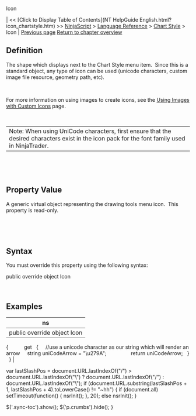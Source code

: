 ﻿










 


Icon







| &lt;&lt; [Click to Display Table of Contents](NT HelpGuide English.html?icon_chartstyle.htm) &gt;&gt;
 [NinjaScript](ninjascript.htm) &gt; [Language Reference](language_reference_wip.htm) &gt; [Chart Style](chart_style.htm) &gt;
Icon | [Previous page](getbarpaintwidth.htm)
[Return to chapter overview](chart_style.htm)










Definition
----------


The shape which displays next to the Chart Style menu item.  Since this is a standard object, any type of icon can be used (unicode characters, custom image file resource, geometry path, etc). 


 


For more information on using images to create icons, see the [Using Images with Custom Icons](using_images_and_geometry_with_custom_icons.htm) page.


 




|  |
| --- |
| Note: When using UniCode characters, first ensure that the desired characters exist in the icon pack for the font family used in NinjaTrader. |



 


 


Property Value
--------------


A generic virtual object representing the drawing tools menu icon.  This property is read-only.


 


 


Syntax
------


You must override this property using the following syntax:



public override object Icon


 


Examples
--------




| ns |
| --- |
| public override object Icon
{         
   get 
   {
     //use a unicode character as our string which will render an arrow
     string uniCodeArrow = "\u279A";            
     return uniCodeArrow; 
   }   
} |






 
 var lastSlashPos = document.URL.lastIndexOf("/") &gt; document.URL.lastIndexOf("\\") ? document.URL.lastIndexOf("/") : document.URL.lastIndexOf("\\");
 if (document.URL.substring(lastSlashPos + 1, lastSlashPos + 4).toLowerCase() != "~hh") {
 if (document.all) setTimeout(function() {
 nsrInit();
 }, 20);
 else nsrInit();
 }
 
 
 $('.sync-toc').show();
 $('p.crumbs').hide();
 }
 
 
 



